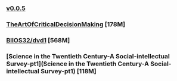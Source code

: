 ### [v0.0.5](https://github.com/littleflute/great-course11/edit/master/README.md)
### [TheArtOfCriticalDecisionMaking](TheArtOfCriticalDecisionMaking) [178M]
### [BlIOS32/dvd1](BlIOS32/dvd1) [568M]
### [Science in the Twentieth Century-A Social-intellectual Survey-pt1](Science in the Twentieth Century-A Social-intellectual Survey-pt1) [118M]
